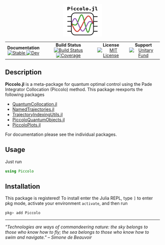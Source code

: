 <!--```@raw html-->
<div align="center">

<a href="https://github.com/kestrelquantum/Piccolo.jl">
  <img src="assets/piccolo_logo.svg" alt="Piccolo.jl" width="25%"/>
</a> 

<table>
  <tr>
    <td align="center">
      <b>Documentation</b>
      <br>
      <a href="https://kestrelquantum.github.io/Piccolo.jl/stable/">
        <img src="https://img.shields.io/badge/docs-stable-blue.svg" alt="Stable"/>
      </a>
      <a href="https://kestrelquantum.github.io/Piccolo.jl/dev/">
        <img src="https://img.shields.io/badge/docs-dev-blue.svg" alt="Dev"/>
      </a>
    </td>
    <td align="center">
      <b>Build Status</b>
      <br>
      <a href="https://github.com/kestrelquantum/Piccolo.jl/actions/workflows/CI.yml?query=branch%3Amain">
        <img src="https://github.com/kestrelquantum/Piccolo.jl/actions/workflows/CI.yml/badge.svg?branch=main" alt="Build Status"/>
      </a>
      <a href="https://codecov.io/gh/kestrelquantum/Piccolo.jl">
        <img src="https://codecov.io/gh/kestrelquantum/Piccolo.jl/branch/main/graph/badge.svg" alt="Coverage"/>
      </a>
    </td>
    <td align="center">
      <b>License</b>
      <br>
      <a href="https://opensource.org/licenses/MIT">
        <img src="https://img.shields.io/badge/License-MIT-yellow.svg" alt="MIT License"/>
      </a>
    </td>
    <td align="center">
      <b>Support</b>
      <br>
      <a href="https://unitary.fund">
        <img src="https://img.shields.io/badge/Supported%20By-Unitary%20Fund-FFFF00.svg" alt="Unitary Fund"/>
      </a>
    </td>
  </tr>
</table>

</div>
<!--```-->

## Description
**Piccolo.jl** is a meta-package for quantum optimal control using the Pade Integrator Collocation (Piccolo) method. This package reexports the following packages

- [QuantumCollocation.jl](https://github.com/kestrelquantum/QuantumCollocation.jl)
- [NamedTrajectories.jl](https://github.com/kestrelquantum/NamedTrajectories.jl)
- [TrajectoryIndexingUtils.jl](https://github.com/kestrelquantum/TrajectoryIndexingUtils.jl)
- [PiccoloQuantumObjects.jl](https://github.com/kestrelquantum/PiccoloQuantumObjects.jl)
- [PiccoloPlots.jl](https://github.com/kestrelquantum/PiccoloPlots.jl)

For documentation please see the individual packages.

## Usage

Just run
```Julia
using Piccolo
```

## Installation
This package is registered! To install enter the Julia REPL, type `]` to enter pkg mode, activate your environment `activate`, and then run 
```Julia
pkg> add Piccolo
```

-----

*"Technologies are ways of commandeering nature: the sky belongs to those who know how to fly; the sea belongs to those who know how to swim and navigate." – Simone de Beauvoir*
